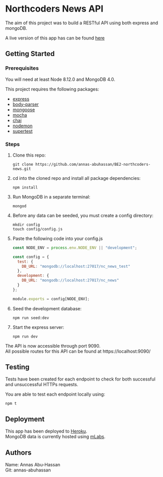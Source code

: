 # Northcoders News API

The aim of this project was to build a RESTful API using both express and mongoDB.

A live version of this app has can be found [here](https://nc-news-aah.herokuapp.com)

## Getting Started

### Prerequisites

You will need at least Node 8.12.0 and MongoDB 4.0.

This project requires the following packages:

- [express](https://www.npmjs.com/package/express)
- [body-parser](https://www.npmjs.com/package/body-parser)
- [mongoose](https://www.npmjs.com/package/mongoose)
- [mocha](https://www.npmjs.com/package/mocha)
- [chai](https://www.npmjs.com/package/chai)
- [nodemon](https://www.npmjs.com/package/nodemon)
- [supertest](https://www.npmjs.com/package/supertest)

### Steps

1. Clone this repo:

   ```
   git clone https://github.com/annas-abuhassan/BE2-northcoders-news.git
   ```

2. cd into the cloned repo and install all package dependencies:

   ```
   npm install
   ```

3. Run MongoDB in a separate terminal:

   ```
   mongod
   ```

4. Before any data can be seeded, you must create a config directory:

   ```
   mkdir config
   touch config/config.js
   ```

5. Paste the following code into your config.js

   ```javascript
   const NODE_ENV = process.env.NODE_ENV || "development";

   const config = {
     test: {
       DB_URL: "mongodb://localhost:27017/nc_news_test"
     },
     development: {
       DB_URL: "mongodb://localhost:27017/nc_news"
     }
   };

   module.exports = config[NODE_ENV];
   ```

6. Seed the development database:

   ```
   npm run seed:dev
   ```

7. Start the express server:

   ```
   npm run dev
   ```

The API is now accessible through port 9090.  
All possible routes for this API can be found at https://localhost:9090/

## Testing

Tests have been created for each endpoint to check for both successful and unsuccessful HTTPs requests.

You are able to test each endpoint locally using:

```
npm t
```

## Deployment

This app has been deployed to [Heroku](https://dashboard.heroku.com/).  
MongoDB data is currently hosted using [mLabs](https://mlab.com/).

## Authors

Name: Annas Abu-Hassan  
Git: annas-abuhassan
